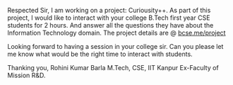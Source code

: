 Respected Sir,
I am working on a project: Curiousity++. As part of this project, I would like to interact with your college B.Tech first year CSE students for 2 hours. And answer all the questions they have about the Information Technology domain. The project details are @ [bcse.me/project](https://bcse.me/project)

Looking forward to having a session in your college sir. Can you please let me know what would be the right time to interact with students.

Thanking you,
Rohini Kumar Barla
M.Tech, CSE, IIT Kanpur
Ex-Faculty of Mission R&D.
